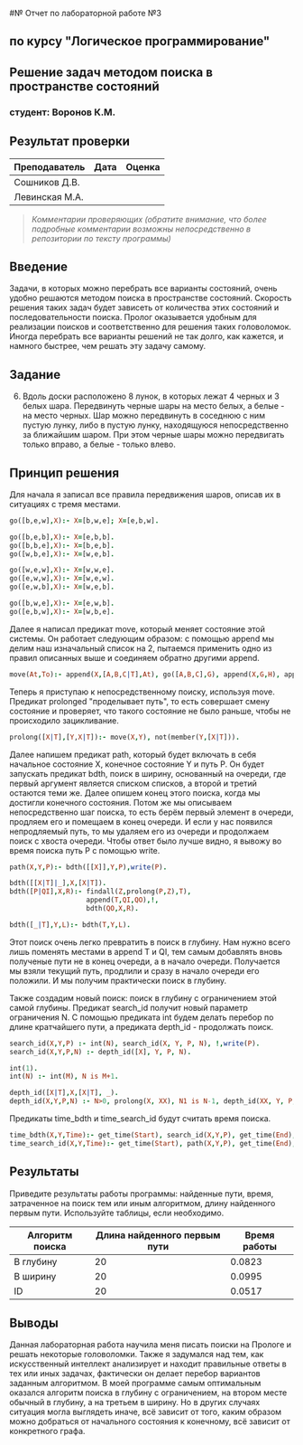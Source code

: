#№ Отчет по лабораторной работе №3
## по курсу "Логическое программирование"

## Решение задач методом поиска в пространстве состояний

### студент: Воронов К.М.

## Результат проверки

| Преподаватель     | Дата         |  Оценка       |
|-------------------|--------------|---------------|
| Сошников Д.В. |              |               |
| Левинская М.А.|              |               |

> *Комментарии проверяющих (обратите внимание, что более подробные комментарии возможны непосредственно в репозитории по тексту программы)*


## Введение

Задачи, в которых можно перебрать все варианты состояний, очень удобно решаются методом поиска в пространстве состояний. Скорость решения таких задач будет зависеть от количества этих состояний и последовательности поиска. Пролог оказывается удобным для реализации поисков и соответственно для решения таких головоломок. Иногда перебрать все варианты решений не так долго, как кажется, и намного быстрее, чем решать эту задачу самому.

## Задание

6. Вдоль доски расположено  8  лунок, в которых лежат  4  черных и  3  белых шара. Передвинуть черные шары на место белых, а белые - на место черных. Шар можно передвинуть в соседнюю с ним пустую лунку, либо в пустую лунку, находящуюся непосредственно за ближайшим шаром. При этом черные шары можно передвигать только вправо, а белые - только влево. 

## Принцип решения

Для начала я записал все правила передвижения шаров, описав их в ситуациях с тремя местами.

```Prolog 
go([b,e,w],X):- X=[b,w,e]; X=[e,b,w].

go([b,e,b],X):- X=[e,b,b].
go([b,b,e],X):- X=[b,e,b].
go([w,b,e],X):- X=[w,e,b].

go([w,e,w],X):- X=[w,w,e].
go([e,w,w],X):- X=[w,e,w].
go([e,w,b],X):- X=[w,e,b].

go([b,w,e],X):- X=[e,w,b].
go([e,b,w],X):- X=[w,b,e].
```
Далее я написал предикат move, который меняет состояние этой системы. Он работает следующим образом: с помощью append мы делим наш изначальный список на 2, пытаемся применить одно из правил описанных выше и соединяем обратно другими append.

```Prolog
move(At,To):- append(X,[A,B,C|T],At), go([A,B,C],G), append(X,G,H), append(H,T,To).
```
Теперь я приступаю к непосредственному поиску, используя move. Предикат prolonged "проделывает путь", то есть совершает смену состояние и проверяет, что такого состояние не было раньше, чтобы не происходило зацикливание.

```Prolog
prolong([X|T],[Y,X|T]):- move(X,Y), not(member(Y,[X|T])).
```

Далее напишем предикат path, который будет включать в себя начальное состояние Х, конечное состояние Y и путь P. Он будет запускать предикат bdth, поиск в ширину, основанный на очереди, где первый аргумент является списком списков, а второй и третий остаются теми же. Далее опишем конец этого поиска, когда мы достигли конечного состояния. Потом же мы описываем непосредственно шаг поиска, то есть берём первый элемент в очереди, продляем его и помещаем в конец очереди. И если у нас появился непродляемый путь, то мы удаляем его из очереди и продолжаем поиск с хвоста очереди. Чтобы ответ было лучше видно, я вывожу во время поиска путь P с помощью write.

```Prolog
path(X,Y,P):- bdth([[X]],Y,P),write(P).

bdth([[X|T]|_],X,[X|T]).
bdth([P|QI],X,R):- findall(Z,prolong(P,Z),T),
                   append(T,QI,QO),!,
                   bdth(QO,X,R).

bdth([_|T],Y,L):- bdth(T,Y,L).
```

Этот поиск очень легко превратить в поиск в глубину. Нам нужно всего лишь поменять местами в append T и QI, тем самым добавлять вновь полученые пути не в конец очереди, а в начало очереди. Получается мы взяли текущий путь, продлили и сразу в начало очереди его положили. И мы получим практически поиск в глубину.

Также создадим новый поиск: поиск в глубину с ограничением этой самой глубины. Предикат search_id получит новый параметр ограничения N. С помощью предиката int будем делать перебор по длине кратчайшего пути, а предиката depth_id - продолжать поиск. 

```Prolog
search_id(X,Y,P) :- int(N), search_id(X, Y, P, N), !,write(P).
search_id(X,Y,P,N) :- depth_id([X], Y, P, N).

int(1).
int(N) :- int(M), N is M+1.

depth_id([X|T],X,[X|T], _).
depth_id(X,Y,P,N) :- N>0, prolong(X, XX), N1 is N-1, depth_id(XX, Y, P, N1).

```

Предикаты time_bdth и time_search_id будут считать время поиска.

```Prolog
time_bdth(X,Y,Time):- get_time(Start), search_id(X,Y,P), get_time(End), Time is End - Start.
time_search_id(X,Y,Time):- get_time(Start), path(X,Y,P), get_time(End), Time is End - Start.
```

## Результаты

Приведите результаты работы программы: найденные пути, время, затраченное на поиск тем или иным алгоритмом, длину найденного первым пути. Используйте таблицы, если необходимо.

| Алгоритм поиска |  Длина найденного первым пути  |  Время работы  |
|-----------------|--------------------------------|----------------|
| В глубину       |               20               |     0.0823     |
| В ширину        |               20               |     0.0995     |
| ID              |               20               |     0.0517     |

## Выводы

Данная лабораторная работа научила меня писать поиски на Прологе и решать некоторые головоломки. Также я задумался над тем, как искусственный интеллект анализирует и находит правильные ответы в тех или иных задачах, фактически он делает перебор вариантов заданным алгоритмом. В моей программе самым оптимальным оказался алгоритм поиска в глубину с ограничением, на втором месте обычный в глубину, а на третьем в ширину. Но в других случаях ситуация могла выглядеть иначе, всё зависит от того, каким образом можно добраться от начального состояния к конечному, всё зависит от конкретного графа. 




